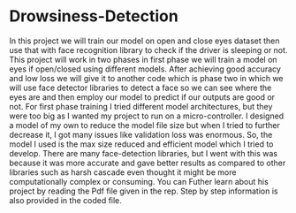 # Drowsiness-Detection
In this project we will train our model on open and close eyes dataset then use that with face recognition library to check if the driver is sleeping or  not.
This project will work in two phases in first phase we will train a model on eyes if open/closed 
using different models. After achieving good accuracy and low loss we will give it to another code 
which is phase two in which we will use face detector libraries to detect a face so we can see where 
the eyes are and then employ our model to predict if our outputs are good or not.
For first phase training I tried different model architectures, but they were too big as I wanted my 
project to run on a micro-controller. I designed a model of my own to reduce the model file size 
but when I tried to further decrease it, I got many issues like validation loss was enormous. So, the 
model I used is the max size reduced and efficient model which I tried to develop.
There are many face-detection libraries, but I went with this was because it was more accurate and 
gave better results as compared to other libraries such as harsh cascade even thought it might be 
more computationally complex or consuming.
You can Futher learn about his project by reading the Pdf file given in the rep.
Step by step information is also provided in the coded file.
